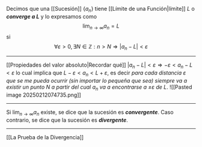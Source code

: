 Decimos que una [[Sucesión]] $\{a_n\}$ tiene [[Límite de una Función|límite]] $L$ o ***converge a L*** y lo expresamos como $$\lim_{n→∞}a_n=L$$
si $$∀ε>0,∃ N∈ℤ: n>N⇒|a_n-L|<ε $$
***
[[Propiedades del valor absoluto|Recordar qué]] $|a_n-L|<ε⇒-ε<a_n-L<ε$ lo cual implica que $L-ε<a_n<L+ε$, es decir *para cada distancia ε que se me pueda ocurrir (sin importar lo pequeña que sea) siempre va a existir un punto N a partir del cual $a_n$ va a encontrarse a ±ε de L*.
![[Pasted image 20250212074735.png]]
***
Si $\lim_{n→∞}a_n$ existe, se dice que la sucesión es ***convergente***.
Caso contrario, se dice que la sucesión es ***divergente***.
***
[[La Prueba de la Divergencia]]
